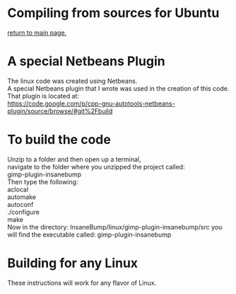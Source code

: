 # Compiling from sources for Ubuntu #

[return to main page.](MainPage.md)

# A special Netbeans Plugin #
The linux code was created using Netbeans.
<br />
A special Netbeans plugin that I wrote was used in the creation of this code.  That plugin is located at:<br />
https://code.google.com/p/cpp-gnu-autotools-netbeans-plugin/source/browse/#git%2Fbuild

# To build the code #

Unzip to a folder and then open up a terminal,<br />
navigate to the folder where you unzipped the project called:<br />
gimp-plugin-insanebump<br />
Then type the following:<br />
aclocal<br />
automake<br />
autoconf<br />
./configure<br />
make<br />
Now in the directory:  InsaneBump/linux/gimp-plugin-insanebump/src
you will find the executable called:  gimp-plugin-insanebump
<br />
# Building for any Linux #
These instructions will work for any flavor of Linux.